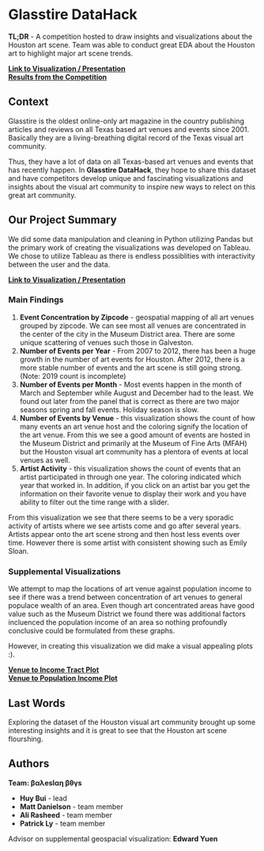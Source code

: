 # Glasstire DataHack

**TL;DR** - A competition hosted to draw insights and visualizations about the Houston art scene. Team was able to conduct great EDA about the Houston art to highlight major art scene trends.   

[**Link to Visualization / Presentation**](https://public.tableau.com/profile/huy.bui#!/vizhome/BaysianBoyz/EventsAnalysis)  
[**Results from the Competition**](https://glasstire.com/2019/10/13/announcing-the-winners-of-the-2019-glasstire-datahack/)  

## Context 
Glasstire is the oldest online-only art magazine in the country publishing articles and reviews on all Texas based art venues and events since 2001. Basically they are a living-breathing digital record of the Texas visual art community.

Thus, they have a lot of data on all Texas-based art venues and events that has recently happen. In **Glasstire DataHack**, they hope to share this dataset and have competitors develop unique and fascinating visualizations and insights about the visual art community to inspire new ways to relect on this great art community. 

## Our Project Summary
We did some data manipulation and cleaning in Python utilizing Pandas but the primary work of creating the visualizations was developed on Tableau. We chose to utilize Tableau as there is endless possiblities with interactivity between the user and the data.

[**Link to Visualization / Presentation**](https://public.tableau.com/profile/huy.bui#!/vizhome/BaysianBoyz/EventsAnalysis)

### Main Findings
1) **Event Concentration by Zipcode** - geospatial mapping of all art venues grouped by zipcode. We can see most all venues are concentrated in the center of the city in the Museum District area. There are some unique scattering of venues such those in Galveston. 
2) **Number of Events per Year** - From 2007 to 2012, there has been a huge growth in the number of art events for Houston. After 2012, there is a more stable number of events and the art scene is still going strong.   (Note: 2019 count is incomplete)  
3) **Number of Events per Month** -  Most events happen in the month of March and September while August and December had to the least. We found out later from the panel that is correct as there are two major seasons spring and fall events. Holiday season is slow. 
4) **Number of Events by Venue** - this visualization shows the count of how many events an art venue host and the coloring signify the location of the art venue. From this we see a good amount of events are hosted in the Museum District and primarily at the Museum of Fine Arts (MFAH) but the Houston visual art community has a plentora of events at local venues as well.  
5) **Artist Activity** - this visualization shows the count of events that an artist participated in through one year. The coloring indicated which year that worked in. In addition, if you click on an artist bar you get the information on their favorite venue to display their work and you have ability to filter out the time range with a slider. 

From this visualization we see that there seems to be a very sporadic activity of artists where we see artists come and go after several years. Artists appear onto the art scene strong and then host less events over time. However there is some artist with consistent showing such as Emily Sloan.

### Supplemental Visualizations
We attempt to map the locations of art venue against population income to see if there was a trend between concentration of art venues to general populace wealth of an area. Even though art concentrated areas have good value such as the Museum District we found there was additional factors incluenced the population income of an area so nothing profoundly conclusive could be formulated from these graphs.

However, in creating this visualization we did make a visual appealing plots :).

[**Venue to Income Tract Plot**](https://public.tableau.com/profile/patrick.m.ly#!/vizhome/GlassTire-VenuesbyIncomeTract/Sheet4)    
[**Venue to Population Income Plot**](https://public.tableau.com/profile/patrick.m.ly#!/vizhome/GlassTire-VenueLocationsbyPopulation/Sheet2)  

## Last Words
Exploring the dataset of the Houston visual art community brought up some interesting insights and it is great to see that the Houston art scene flourshing.

## Authors
**Team: βαλesΙαη βθγs** 
 - **Huy Bui** - lead 
 - **Matt Danielson** - team member
 - **Ali Rasheed** - team member
 - **Patrick Ly** - team member
 
 Advisor on supplemental geospacial visualization: **Edward Yuen**


